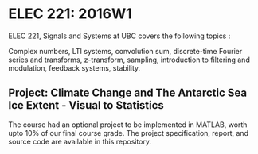 # ELEC 221: 2016W1

ELEC 221, Signals and Systems at UBC covers the following topics :

Complex numbers, LTI systems, convolution sum, discrete-time Fourier series and transforms, z-transform, sampling, introduction to filtering and modulation, feedback systems, stability.

## Project: Climate Change and The Antarctic Sea Ice Extent - Visual to Statistics

The course had an optional project to be implemented in MATLAB, worth upto 10% of our final course grade. The project specification, report, and source code are available in this repository. 